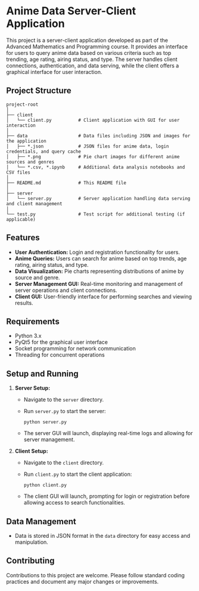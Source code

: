 # Anime Data Server-Client Application

This project is a server-client application developed as part of the Advanced Mathematics and Programming course. It provides an interface for users to query anime data based on various criteria such as top trending, age rating, airing status, and type. The server handles client connections, authentication, and data serving, while the client offers a graphical interface for user interaction.

## Project Structure

```
project-root
│
├── client
│   └── client.py          # Client application with GUI for user interaction
│
├── data                   # Data files including JSON and images for the application
│   ├── *.json             # JSON files for anime data, login credentials, and query cache
│   ├── *.png              # Pie chart images for different anime sources and genres
│   └── *.csv, *.ipynb     # Additional data analysis notebooks and CSV files
│
├── README.md              # This README file
│
├── server
│   └── server.py          # Server application handling data serving and client management
│
└── test.py                # Test script for additional testing (if applicable)
```

## Features

- **User Authentication:** Login and registration functionality for users.
- **Anime Queries:** Users can search for anime based on top trends, age rating, airing status, and type.
- **Data Visualization:** Pie charts representing distributions of anime by source and genre.
- **Server Management GUI:** Real-time monitoring and management of server operations and client connections.
- **Client GUI:** User-friendly interface for performing searches and viewing results.

## Requirements

- Python 3.x
- PyQt5 for the graphical user interface
- Socket programming for network communication
- Threading for concurrent operations

## Setup and Running

1. **Server Setup:**

   - Navigate to the `server` directory.
   - Run `server.py` to start the server:

     ```
     python server.py
     ```

   - The server GUI will launch, displaying real-time logs and allowing for server management.

2. **Client Setup:**

   - Navigate to the `client` directory.
   - Run `client.py` to start the client application:

     ```
     python client.py
     ```

   - The client GUI will launch, prompting for login or registration before allowing access to search functionalities.

## Data Management

- Data is stored in JSON format in the `data` directory for easy access and manipulation.

## Contributing

Contributions to this project are welcome. Please follow standard coding practices and document any major changes or improvements.

